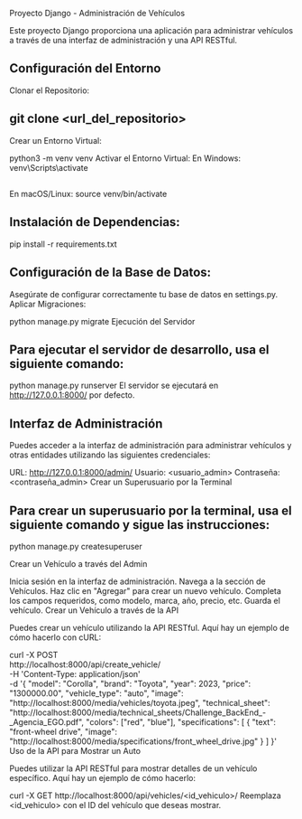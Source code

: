 Proyecto Django - Administración de Vehículos

Este proyecto Django proporciona una aplicación para administrar vehículos a través de una interfaz de administración y una API RESTful.

Configuración del Entorno
--
Clonar el Repositorio:

git clone <url_del_repositorio>
---
Crear un Entorno Virtual:

python3 -m venv venv
Activar el Entorno Virtual:
En Windows:
venv\Scripts\activate
##
En macOS/Linux:
source venv/bin/activate

Instalación de Dependencias:
--
pip install -r requirements.txt

Configuración de la Base de Datos:
--
Asegúrate de configurar correctamente tu base de datos en settings.py.
Aplicar Migraciones:

python manage.py migrate
Ejecución del Servidor

Para ejecutar el servidor de desarrollo, usa el siguiente comando:
--

python manage.py runserver
El servidor se ejecutará en http://127.0.0.1:8000/ por defecto.

Interfaz de Administración
--
Puedes acceder a la interfaz de administración para administrar vehículos y otras entidades utilizando las siguientes credenciales:

URL: http://127.0.0.1:8000/admin/
Usuario: <usuario_admin>
Contraseña: <contraseña_admin>
Crear un Superusuario por la Terminal

Para crear un superusuario por la terminal, usa el siguiente comando y sigue las instrucciones:
--

python manage.py createsuperuser

Crear un Vehículo a través del Admin

Inicia sesión en la interfaz de administración.
Navega a la sección de Vehículos.
Haz clic en "Agregar" para crear un nuevo vehículo.
Completa los campos requeridos, como modelo, marca, año, precio, etc.
Guarda el vehículo.
Crear un Vehículo a través de la API

Puedes crear un vehículo utilizando la API RESTful. Aquí hay un ejemplo de cómo hacerlo con cURL:


curl -X POST \
  http://localhost:8000/api/create_vehicle/ \
  -H 'Content-Type: application/json' \
  -d '{
    "model": "Corolla",
    "brand": "Toyota",
    "year": 2023,
    "price": "1300000.00",
    "vehicle_type": "auto",
    "image": "http://localhost:8000/media/vehicles/toyota.jpeg",
    "technical_sheet": "http://localhost:8000/media/technical_sheets/Challenge_BackEnd_-_Agencia_EGO.pdf",
    "colors": ["red", "blue"],
    "specifications": [
        {
            "text": "front-wheel drive",
            "image": "http://localhost:8000/media/specifications/front_wheel_drive.jpg"
        }
    ]
}'
Uso de la API para Mostrar un Auto

Puedes utilizar la API RESTful para mostrar detalles de un vehículo específico. Aquí hay un ejemplo de cómo hacerlo:


curl -X GET http://localhost:8000/api/vehicles/<id_vehiculo>/
Reemplaza <id_vehiculo> con el ID del vehículo que deseas mostrar.

